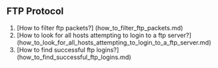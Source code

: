 ## FTP Protocol

1. [How to filter ftp packets?]
(how_to_filter_ftp_packets.md)
2. [How to look for all hosts attempting to login to a ftp server?]
(how_to_look_for_all_hosts_attempting_to_login_to_a_ftp_server.md)
3. [How to find successful ftp logins?]
(how_to_find_successful_ftp_logins.md)

